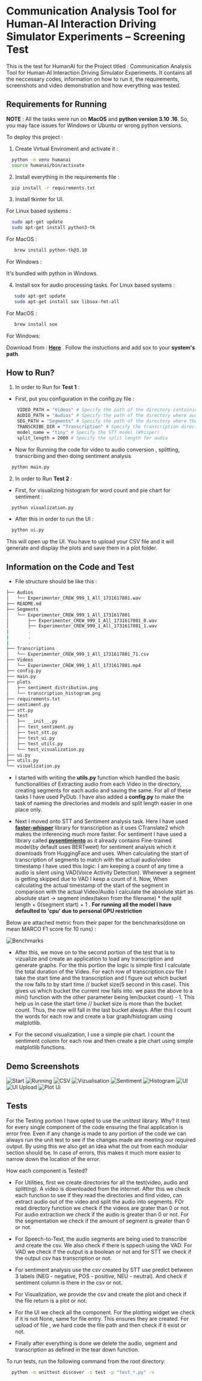 
# Communication Analysis Tool for Human-AI Interaction Driving Simulator Experiments – Screening Test

This is the test for HumanAI for the Project titled : Communication Analysis Tool for Human-AI Interaction Driving Simulator Experiments. It contains all the neccessary codes, information on how to run it, the requirements, screenshots and video demonstration and how everything was tested.


## Requirements for Running

**NOTE** : All the tasks were run on **MacOS** and **python version 3.10 .16**.  So, you may face issues for Windows or Ubuntu or wrong python versions.

To deploy this project : 

1. Create Virtual Enviroment and activate it :
```bash
  python -m venv humanai
  source humanai/bin/activate
```


2. Install everything in the requirements file : 

```bash
  pip install -r requirements.txt
```
3. Install tkinter for UI.
    
For Linux based systems : 

```bash
  sudo apt-get update
  sudo apt-get install python3-tk

```   
    
For MacOS : 

 ```bash
    brew install python-tk@3.10

``` 

For Windows : 

It's bundled with python in Windows.

4. Install sox for audio processing tasks.
For Linux based systems :
 ```bash
    sudo apt-get update
    sudo apt-get install sox libsox-fmt-all
``` 


For MacOS : 
 ```bash
    brew install sox
``` 

For Windows:

Download from : **[Here](https://sourceforge.net/projects/sox/)** .
Follow the instuctions and add sox to your **system's path**.






## How to Run?

1. In order to Run for **Test 1** : 

- First, put you configuration in the config.py file : 
```bash
    VIDEO_PATH = "Videos" # Specify the path of the directory containing videos
    AUDIO_PATH = "Audios" # Specify the path of the directory where audio will be saved
    SEG_PATH = "Segments" # Specify the path of the directory where the segments will be saved
    TRANSCRIBE_DIR = "Transcription" # Specify the transcription directory name
    model_name = "tiny" # Specify the STT model (Whisper)
    split_length = 2000 # Specify the split length for audio
```

- Now for Running the code for video to audio conversion , splitting, transcribing and then doing sentiment analysis 
```bash
  python main.py
```
2. In order to Run **Test 2** :

- First, for visualizing histogram for word count and pie chart for sentiment : 

```bash
  python visualization.py
```

- After this in order to run the UI : 
```bash
  python ui.py
```

This will open up the UI. You have to upload your CSV file and it will generate and display the plots and save them in a plot folder.
## Information on the Code and Test

- File structure should be like this : 
```bash
├── Audios
│   └── Experimenter_CREW_999_1_All_1731617801.wav
├── README.md
├── Segments
│   └── Experimenter_CREW_999_1_All_1731617801
│       ├── Experimenter_CREW_999_1_All_1731617801_0.wav
│       ├── Experimenter_CREW_999_1_All_1731617801_1.wav
|       .
|       .
|       .
├── Transcriptions
│   └── Experimenter_CREW_999_1_All_1731617801_71.csv
├── Videos
│   └── Experimenter_CREW_999_1_All_1731617801.mp4
├── config.py
├── main.py
├── plots
│   ├── sentiment_distribution.png
│   └── transcription_histogram.png
├── requirements.txt
├── sentiment.py
├── stt.py
├── test
│   ├── __init__.py
│   ├── test_sentiment.py
│   ├── test_stt.py
│   ├── test_ui.py
│   ├── test_utils.py
│   └── test_visualization.py
├── ui.py
├── utils.py
└── visualization.py
```

- I started with writing the **utils.py** function  which handled the basic functionalities of Extracting audio from each Video in the directory, creating segments for each audio and saving the same. For all of these tasks I have used PyDub. I have also added a **config.py** to make the task of naming the directories and models and split length easier in one place only.

- Next I moved onto STT and Sentiment analysis task. Here I have used [**faster-whisper**](https://github.com/SYSTRAN/faster-whisper) library for transcription as it uses CTranslate2 which makes the inferencing much more faster. For sentiment I have used a library called [**pysentimiento**](https://arxiv.org/pdf/2106.09462) as it already contains Fine-trained model(by default uses BERTweet) for sentiment analysis which it downloads from HuggingFace and uses. When calculating the start of transcription of segments to match with the actual audio/video timestamp I have used this logic: I am keeping a count of any time a audio is silent using VAD(Voice Activity Detection). Whenever a segment is getting skipped due to VAD I keep a count of it. Now, When calculating the actual timestamp of the start of the segment in comparison with the actual Video/Audio I calculate the absolute start as absolute start -> segment index(taken from the filename) * the split length + 0(segment start) + 1 . 
**For running all the model I have defaulted to 'cpu' due to personal GPU restriction**

Below are attached metric from their paper for the benchmarks(done on mean MARCO F1 score for 10 runs) :

![Benchmarks](https://github.com/Kitsunnneee/Communication-Analysis-Tool-for-Human-AI-Interaction-Driving-Simulator-Experiments-Screening-Test/blob/main/assets/Screenshot%202025-03-31%20at%201.08.20%E2%80%AFAM.png)

- After this, we move on to the second portion of the test that is to vizualize and create an application to load any transcription and generate graphs. For the this portion the logic is simple first I calculate the total duration of the Video. For each row of transcription.csv file I take the start time and the transcription and I figure out which bucket the row falls to by start time // bucket size(5 second in this case). This gives us which bucket the current row falls into. we pass the above to a min() function with the other parameter being len(bucket count) - 1. This help us in case the start time // bucket size is more than the bucket count. Thus, the row will fall in the last bucket always. After this I count the words for each row and create a bar graph/histogram using matplotlib.

- For the second visualization, I use a simple pie chart. I count the sentiment column for each row and then create a pie chart using simple matplotlib functions.



## Demo Screenshots

![Start](https://github.com/Kitsunnneee/Communication-Analysis-Tool-for-Human-AI-Interaction-Driving-Simulator-Experiments-Screening-Test/blob/main/assets/start.png)
![Running](https://github.com/Kitsunnneee/Communication-Analysis-Tool-for-Human-AI-Interaction-Driving-Simulator-Experiments-Screening-Test/blob/main/assets/running.png)
![CSV](https://github.com/Kitsunnneee/Communication-Analysis-Tool-for-Human-AI-Interaction-Driving-Simulator-Experiments-Screening-Test/blob/main/assets/csv.png)
![Vizualisation](https://github.com/Kitsunnneee/Communication-Analysis-Tool-for-Human-AI-Interaction-Driving-Simulator-Experiments-Screening-Test/blob/main/assets/viz.png)
![Sentiment](https://github.com/Kitsunnneee/Communication-Analysis-Tool-for-Human-AI-Interaction-Driving-Simulator-Experiments-Screening-Test/blob/main/assets/sentiment_distribution.png)
![Histogram](https://github.com/Kitsunnneee/Communication-Analysis-Tool-for-Human-AI-Interaction-Driving-Simulator-Experiments-Screening-Test/blob/main/assets/transcription_histogram.png)
![UI](https://github.com/Kitsunnneee/Communication-Analysis-Tool-for-Human-AI-Interaction-Driving-Simulator-Experiments-Screening-Test/blob/main/assets/ui.png)
![UI Upload](https://github.com/Kitsunnneee/Communication-Analysis-Tool-for-Human-AI-Interaction-Driving-Simulator-Experiments-Screening-Test/blob/main/assets/ui_upload.png)
![Plot Ui](https://github.com/Kitsunnneee/Communication-Analysis-Tool-for-Human-AI-Interaction-Driving-Simulator-Experiments-Screening-Test/blob/main/assets/plot_ui.png)

## Tests

For the Testing portion I have opted to use the *unittest* library.
Why? 
It test for every single component of the code ensuring the final application is error free. Even if any change is made to any portion of the code we can always run the unit test to see if the changes made are meeting our required output. By using this we also get an idea what the out from each modular section should be. In case of errors, this makes it much more easier to narrow down the location of the error.

How each component is Tested?
- For Utilities, first we create directories for all the test(video, audio and splitting). A video is downloaded from the internet. After this we check each function to see if they read the directories and find video, can extract audio out of the video and split the audio into segments. FOr read directory function we check if the videos are grater than 0 or not. For audio extraction we check if the audio is greater than 0 or not. For the segmentation we check if the amount of segment is greater than 0 or not.
- For Speech-to-Text, the audio segments are being used to transcribe and create the csv. We also check if there is sppech using the VAD. For VAD we check if the output is a boolean or not and for STT we check if the output csv has transcription or not.
- For sentiment analysis use the csv created by STT use predict between 3 labels (NEG - negative, POS - positive, NEU - neutral). And check if sentiment column is there in the csv or not. 
- For Visualization, we provide the csv and create the plot and check if the file return is a plot or not.
- For the UI we check all the component. For the plotting widget we check if it is not None, same for file entry. This ensures they are created. For upload of file , we hard code the file path and then check if it exist or not. 

- Finally after everything is done we delete the audio, segment and transcription as defined in the tear down function.

To run tests, run the following command from the root directory: 

```bash
  python -m unittest discover -s test -p "test_*.py" -v 
```


